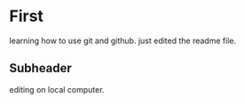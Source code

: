 # First

learning how to use git and github.
just edited the readme file.

## Subheader

editing on local computer.
